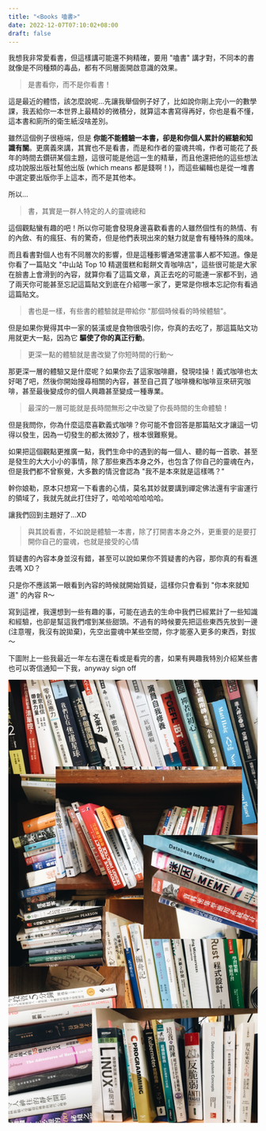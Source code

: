 ```yaml
---
title: "<Books 嗑書>"
date: 2022-12-07T07:10:02+08:00
draft: false
---
```

我想我非常愛看書，但這樣講可能還不夠精確，要用 "嗑書" 講才對，不同本的書就像是不同種類的毒品，都有不同層面開啟意識的效果。

> 是書看你，而不是你看書！

這是最近的體悟，該怎麼說呢...先讓我舉個例子好了，比如說你剛上完小一的數學課，我丟給你一本世界上最精妙的微積分，就算這本書寫得再好，你也是看不懂，這本書和廁所的衛生紙沒啥差別。

雖然這個例子很極端，但是 **你能不能體驗一本書，卻是和你個人累計的經驗和知識有關**。更廣義來講，其實也不是看書，而是和作者的靈魂共鳴，作者可能花了長年的時間去鑽研某個主題，這很可能是他這一生的精華，而且他還把他的這些想法成功說服出版社幫他出版 (which means 都是錢啊！)，而這些編輯也是從一堆書中選定要出版你手上這本，而不是其他本。

所以...

> 書，其實是一群人特定的人的靈魂總和

這個觀點蠻有趣的吧！所以你可能會發現身邊喜歡看書的人雖然個性有的熱情、有的內斂、有的瘋狂、有的驚奇，但是他們表現出來的魅力就是會有種特殊的風味。

而且看書對個人也有不同層次的影響，但是這種影響通常連當事人都不知道。像是你看了一篇貼文 "中山站 Top 10 精選蛋糕和鬆餅文青咖啡店"，這些很可能是大家在臉書上會滑到的內容，就算你看了這篇文章，真正去吃的可能連一家都不到，過了兩天你可能甚至忘記這篇貼文到底在介紹哪一家了，更常是你根本忘記你有看過這篇貼文。

> 書也是一樣，有些書的體驗就是帶給你 "那個時候看的時候體驗"。

但是如果你覺得其中一家的裝潢或是食物很吸引你，你真的去吃了，那這篇貼文功用就更大一點，因為它 **驅使了你的真正行動**。

> 更深一點的體驗就是書改變了你短時間的行動～

那更深一層的體驗又是什麼呢？如果你去了這家咖啡廳，發現哇操！義式咖啡也太好喝了吧，然後你開始搜尋相關的內容，甚至自己買了咖啡機和咖啡豆來研究咖啡，甚至最後變成你的個人興趣甚至變成一種專業。

> 最深的一層可能就是長時間無形之中改變了你長時間的生命體驗！

但是我問你，你為什麼這麼喜歡義式咖啡？你可能不會回答是那篇貼文才讓這一切得以發生，因為一切發生的都太微妙了，根本很難察覺。

如果把這個觀點更推廣一點，我們生命中的遇到的每一個人、聽的每一首歌、甚至是發生的大大小小的事情，除了那些東西本身之外，也包含了你自己的靈魂在內，但是我們都不曾察覺，大多數的情況會認為 "我不是本來就是這樣嗎？"

幹你娘勒，原本只想寫一下看書的心情，莫名其妙就要講到禪定佛法還有宇宙運行的領域了，我就先就此打住好了，哈哈哈哈哈哈哈。

讓我們回到主題好了...XD

> 與其說看書，不如說是體驗一本書，除了打開書本身之外，更重要的是要打開你自己的靈魂，也就是接受的心情

質疑書的內容本身並沒有錯，甚至可以說如果你不質疑書的內容，那你真的有看進去嗎 XD？

只是你不應該第一眼看到內容的時候就開始質疑，這樣你只會看到 "你本來就知道" 的內容 R～

寫到這裡，我還想到一些有趣的事，可能在過去的生命中我們已經累計了一些知識和經驗，也卻是幫這我們嚐到某些甜頭。不過有的時候要先把這些東西先放到一邊(注意喔，我沒有說拋棄)，先空出靈魂中某些空間，你才能塞入更多的東西，對拔～

下圖附上一些我最近一年左右還在看或是看完的書，如果有興趣我特別介紹某些書也可以寄信通知一下我，anyway sign off

![](/images/books_0.jpg)











